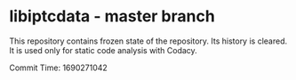 # libiptcdata - master branch

This repository contains frozen state of the repository.
Its history is cleared. It is used only for static code
analysis with Codacy.

Commit Time: 1690271042